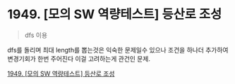 # 1949. [모의 SW 역량테스트] 등산로 조성

> dfs 이용

dfs를 돌리며 최대 length를 뽑는것은 익숙한 문제일수 있으나 조건을 하나더 
추가하여 변경기회가 한번 주어진다 이걸 고려하는게 관건인 문제. 

[1949. [모의 SW 역량테스트] 등산로 
조성](https://swexpertacademy.com/main/code/problem/problemDetail.do?contestProbId=AV5PoOKKAPIDFAUq)
